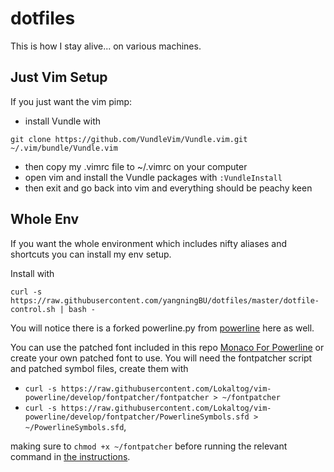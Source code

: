 # dotfiles
This is how I stay alive... on various machines.

## Just Vim Setup

If you just want the vim pimp:
- install Vundle with
```
git clone https://github.com/VundleVim/Vundle.vim.git ~/.vim/bundle/Vundle.vim
```
- then copy my .vimrc file to ~/.vimrc on your computer
- open vim and install the Vundle packages with `:VundleInstall`
- then exit and go back into vim and everything should be peachy keen

## Whole Env

If you want the whole environment which includes nifty aliases and shortcuts you can install my env setup.

Install with
```
curl -s https://raw.githubusercontent.com/yangningBU/dotfiles/master/dotfile-control.sh | bash -
```

You will notice there is a forked powerline.py from [powerline](https://github.com/milkbikis/powerline-bash) here as well.

You can use the patched font included in this repo [Monaco For Powerline](Monaco-Powerline.otf) or create your own patched font to use. You will need the fontpatcher script and patched symbol files, create them with
- `curl -s https://raw.githubusercontent.com/Lokaltog/vim-powerline/develop/fontpatcher/fontpatcher > ~/fontpatcher`
- `curl -s https://raw.githubusercontent.com/Lokaltog/vim-powerline/develop/fontpatcher/PowerlineSymbols.sfd > ~/PowerlineSymbols.sfd`, 

making sure to `chmod +x ~/fontpatcher` before running the relevant command in [the instructions](https://github.com/Lokaltog/vim-powerline/tree/develop/fontpatcher#os-x).
